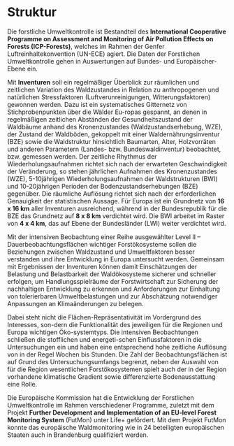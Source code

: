 # Struktur

Die forstliche Umweltkontrolle ist Bestandteil des **International Cooperative Programme on Assessment and Monitoring of Air Pollution Effects on Forests (ICP-Forests)**, welches im Rahmen der Genfer Luftreinhaltekonvention (UN-ECE) agiert. Die Daten der Forstlichen Umweltkontrolle gehen in Auswertungen auf Bundes- und Europäischer-Ebene ein.

Mit **Inventuren** soll ein regelmäßiger Überblick zur räumlichen und zeitlichen Variation des Waldzustandes in Relation zu anthropogenen und natürlichen Stressfaktoren (Luftverunreinigungen, Witterungsfaktoren) gewonnen werden. Dazu ist ein systematisches Gitternetz von Stichprobenpunkten über die Wälder Eu-ropas gespannt, an denen in regelmäßigen zeitlichen Abständen der Gesundheitszustand der Waldbäume anhand des Kronenzustandes (Waldzustandserhebung, WZE), der Zustand der Waldböden, gekoppelt mit einer Waldernährungsinventur (BZE) sowie die Waldstruktur hinsichtlich Baumarten, Alter, Holzvorräten und anderen Parametern (Landes- bzw. Bundeswaldinventur) beobachtet, bzw. gemessen werden. Der zeitliche Rhythmus der Wiederholungsaufnahmen richtet sich nach der erwarteten Geschwindigkeit der Veränderung, so stehen jährlichen Aufnahmen des Kronenzustandes (WZE), 5-10jährigen Wiederholungsaufnahmen der Waldstrukturen (BWI) und 10-20jährigen Perioden der Bodenzustandserhebungen (BZE) gegenüber. Die räumliche Auflösung richtet sich nach der erforderlichen Genauigkeit der statistischen Aussage. Für Europa ist ein Grundnetz von **16 x 16 km** aller Inventuren ausreichend, während in der Bundesrepublik für die BZE das Grundnetz auf **8 x 8 km** verdichtet wird. Die BWI arbeitet im Raster von **4 x 4 km**, das auf Ebene der Bundesländer (LWI) weiter verdichtet wird.

Mit der intensiven Beobachtung einer Reihe ausgewählter Level II – Dauerbeobachtungsflächen wichtiger Forstökosysteme sollen die Beziehungen zwischen Waldzustand und Umweltfaktoren besser verstanden und ihre Entwicklung in Europa untersucht werden. Gemeinsam mit Ergebnissen der Inventuren können damit Einschätzungen der Belastung und Belastbarkeit der Waldökosysteme sicherer und schneller erfolgen, um Handlungsspielräume der Forstwirtschaft zur Sicherung der nachhaltigen Entwicklung zu erkennen und Anforderungen zur Einhaltung von tolerierbaren Umweltbelastungen und zur Abschätzung notwendiger Anpassungen an Klimaänderungen zu belegen.

Dabei steht nicht die Flächen-Repräsentativität im Vordergrund des Interesses, son-dern die Funktionalität des jeweiligen für die Regionen und Europa wichtigen Öko-systemtyps. Die intensiven Beobachtungen schließen die stofflichen und energeti-schen Einflussfaktoren in die Untersuchungen ein und haben eine entsprechend hohe zeitliche Auflösung von in der Regel Wochen bis Stunden. Die Zahl der Beobachtungsflächen ist auf Grund des Untersuchungsumfangs begrenzt, neben der Auswahl von für die Region wesentlichen Forstökosystemen spielt auch der in der Region vorhandene klimatische Gradient sowie differenzierte Bodenausstattung eine Rolle.

Die Europäische Kommission hat die Entwicklung der Forstlichen Umweltkontrolle im Rahmen verschiedener Programme, zuletzt mit dem Projekt **Further Development and Implementation of an EU-level Forest Monitoring System** (FutMon) unter Life+ gefördert. Mit dem Projekt FutMon konnte das europäische Waldmonitoring wie in 24 beteiligten europäischen Staaten auch in Brandenburg qualifiziert werden.


